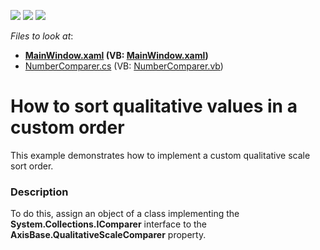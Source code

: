 <!-- default badges list -->
![](https://img.shields.io/endpoint?url=https://codecentral.devexpress.com/api/v1/VersionRange/128570219/21.1.5%2B)
[![](https://img.shields.io/badge/Open_in_DevExpress_Support_Center-FF7200?style=flat-square&logo=DevExpress&logoColor=white)](https://supportcenter.devexpress.com/ticket/details/T318834)
[![](https://img.shields.io/badge/📖_How_to_use_DevExpress_Examples-e9f6fc?style=flat-square)](https://docs.devexpress.com/GeneralInformation/403183)
<!-- default badges end -->
<!-- default file list -->
*Files to look at*:

* **[MainWindow.xaml](./CS/CustomSortOrder/MainWindow.xaml) (VB: [MainWindow.xaml](./VB/CustomSortOrder/MainWindow.xaml))**
* [NumberComparer.cs](./CS/CustomSortOrder/NumberComparer.cs) (VB: [NumberComparer.vb](./VB/CustomSortOrder/NumberComparer.vb))
<!-- default file list end -->
# How to sort qualitative values in a custom order


This example demonstrates how to implement a custom qualitative scale sort order.


<h3>Description</h3>

To do this, assign an object of a class implementing the <strong>System.Collections.IComparer</strong> interface to the <strong>AxisBase.QualitativeScaleComparer</strong> property.

<br/>


